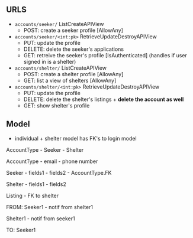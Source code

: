 ## URLS
- `accounts/seeker/` ListCreateAPIView
    - POST: create a seeker profile [AllowAny]
- `accounts/seeker/<int:pk>` RetrieveUpdateDestroyAPIView
    - PUT: update the profile 
    - DELETE: delete the seeker's applications
    - GET: retreive the seeker's profile [IsAuthenticated] (handles if user signed in is a shelter)
- `accounts/shelter/` ListCreateAPIView
    - POST: create a shelter profile [AllowAny]
    - GET: list a view of shelters [AllowAny]
- `accounts/shelter/<int:pk>` RetrieveUpdateDestroyAPIView
    - PUT: update the profile
    - DELETE: delete the shelter's listings + **delete the account as well**
    - GET: show shelter's profile

## Model
- individual + shelter model has FK's to login model

AccountType
    - Seeker 
    - Shelter

AccountType
    - email
    - phone number
  
Seeker
    - fields1
    - fields2
    - AccountType.FK

Shelter
    - fields1
    - fields2

Listing
    - FK to shelter

FROM:
Seeker1
    - notif from shelter1

Shelter1
    - notif from seeker1

TO:
Seeker1
